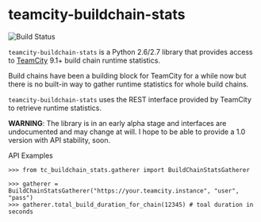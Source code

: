 teamcity-buildchain-stats
=========================

![Build Status](https://travis-ci.org/noroute/teamcity-buildchain-stats.svg?branch=master)

`teamcity-buildchain-stats` is a Python 2.6/2.7 library that provides
access to [TeamCity](https://www.jetbrains.com/teamcity/) 9.1+
build chain runtime statistics.

Build chains have been a building block for TeamCity for a while now
but there is no built-in way to gather runtime statistics for whole
build chains.

`teamcity-buildchain-stats` uses the REST interface provided by
TeamCity to retrieve runtime statistics.

**WARNING**: The library is in an early alpha stage and interfaces are
undocumented and may change at will. I hope to be able to provide a
1.0 version with API stability, soon.

API Examples

    >>> from tc_buildchain_stats.gatherer import BuildChainStatsGatherer

    >>> gatherer = BuildChainStatsGatherer("https://your.teamcity.instance", "user", "pass")
    >>> gatherer.total_build_duration_for_chain(12345) # toal duration in seconds
